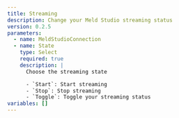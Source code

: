 ```yaml
---
title: Streaming
description: Change your Meld Studio streaming status
version: 0.2.5
parameters:
  - name: MeldStudioConnection
  - name: State
    type: Select
    required: true
    description: |
      Choose the streaming state

      - `Start`: Start streaming
      - `Stop`: Stop streaming
      - `Toggle`: Toggle your streaming status
variables: []
---
```

